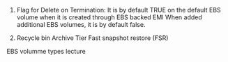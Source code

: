 1) Flag for Delete on Termination:
   It is by default TRUE on the default EBS volume when it is created through EBS backed EMI
   When added additional EBS volumes, it is by default false.

2) Recycle bin
   Archive Tier
   Fast snapshot restore (FSR)

EBS volumme types lecture 
